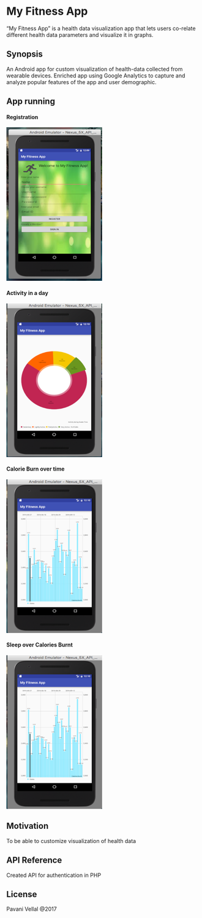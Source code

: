 # My Fitness App

 “My Fitness App” is a health data visualization app that lets users co-relate different health data parameters and visualize it in graphs.

## Synopsis

   An Android app for custom visualization of health-data collected from wearable devices. Enriched app using Google Analytics to capture and analyze popular features of the app and user demographic.

## App running

#### Registration
<img src="images/registration.png" width="250px" height="400px" />

#### Activity in a day
<img src="images/activity.png" width="250px" height="400px" />

#### Calorie Burn over time
<img src="images/calorieBurn.png" width="250px" height="400px" />

#### Sleep over Calories Burnt
<img src="images/calorieBurn.png" width="250px" height="400px" />


## Motivation

To be able to customize visualization of health data

## API Reference

Created API for authentication in PHP

## License

Pavani Vellal @2017